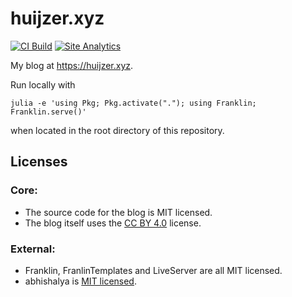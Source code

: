 # huijzer.xyz

[![CI Build](https://github.com/rikhuijzer/huijzer.xyz/workflows/CI/badge.svg)](https://github.com/rikhuijzer/huijzer.xyz/actions?query=workflow%3ACI+branch%3Amain)
[![Site Analytics](https://img.shields.io/badge/Site-analytics-blueviolet)](https://app.usefathom.com/share/bqrgkknx/huijzer.xyz)

My blog at <https://huijzer.xyz>.

Run locally with
```
julia -e 'using Pkg; Pkg.activate("."); using Franklin; Franklin.serve()'
```
when located in the root directory of this repository.

## Licenses

### Core:

- The source code for the blog is MIT licensed.
- The blog itself uses the [CC BY 4.0](http://creativecommons.org/licenses/by/4.0/) license.

### External:

- Franklin, FranlinTemplates and LiveServer are all MIT licensed.
- abhishalya is [MIT licensed](https://github.com/abhishalya/abhishalya.github.io/).

